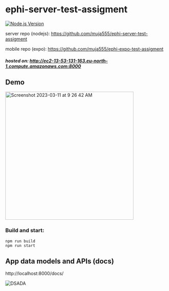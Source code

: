 # ephi-server-test-assigment
[![Node.js Version](https://img.shields.io/badge/node-%3E%3D%20v14.0.0-brightgreen.svg)](https://nodejs.org/en/download/)

server repo (nodejs):
https://github.com/muja555/ephi-server-test-assigment

mobile repo (expo):
https://github.com/muja555/ephi-expo-test-assigment

##### hosted on: http://ec2-13-53-131-163.eu-north-1.compute.amazonaws.com:8000

## Demo

[<img width="400" alt="Screenshot 2023-03-11 at 9 26 42 AM" src="https://user-images.githubusercontent.com/3640257/224471687-e0d33af5-1c71-43f8-a0f6-60e3d53d7ce9.png">](https://www.youtube.com/watch?v=54bptpGg8Po)

### Build and start:
```
npm run build
npm run start
```

## App data models and APIs (docs)
http://localhost:8000/docs/

![DSADA](https://user-images.githubusercontent.com/3640257/224471781-2494647c-de25-4d59-925b-cde1a885bb56.png)
